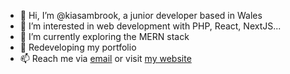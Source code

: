 - 👋 Hi, I’m @kiasambrook, a junior developer based in Wales
- 👀 I’m interested in web development with PHP, React, NextJS...
- 🌱 I’m currently exploring the MERN stack
- :pencil: Redeveloping my portfolio
- 📫 Reach me via [email](mailto:kiasambrook@gmail.com) or visit [my website](https://www.kiasambrook.co.uk)

<!---
kiasambrook/kiasambrook is a ✨ special ✨ repository because its `README.md` (this file) appears on your GitHub profile.
You can click the Preview link to take a look at your changes.
--->
